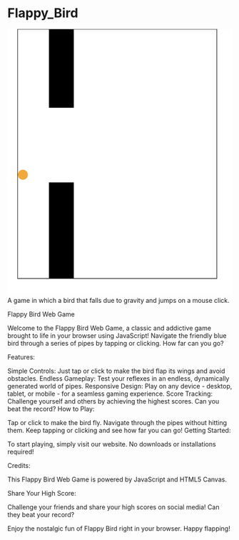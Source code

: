 # Flappy_Bird
<img src="flappy_bird.png">
A game in which a bird that falls due to gravity and jumps on a mouse click.

Flappy Bird Web Game

Welcome to the Flappy Bird Web Game, a classic and addictive game brought to life in your browser using JavaScript! Navigate the friendly blue bird through a series of pipes by tapping or clicking. How far can you go?

Features:

Simple Controls: Just tap or click to make the bird flap its wings and avoid obstacles.
Endless Gameplay: Test your reflexes in an endless, dynamically generated world of pipes.
Responsive Design: Play on any device - desktop, tablet, or mobile - for a seamless gaming experience.
Score Tracking: Challenge yourself and others by achieving the highest scores. Can you beat the record?
How to Play:

Tap or click to make the bird fly.
Navigate through the pipes without hitting them.
Keep tapping or clicking and see how far you can go!
Getting Started:

To start playing, simply visit our website. No downloads or installations required!

Credits:

This Flappy Bird Web Game is powered by JavaScript and HTML5 Canvas.

Share Your High Score:

Challenge your friends and share your high scores on social media! Can they beat your record?

Enjoy the nostalgic fun of Flappy Bird right in your browser. Happy flapping!
